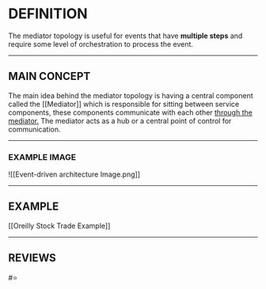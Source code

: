 # DEFINITION
The mediator topology is useful for events that have **multiple steps** and require some level of orchestration to process the event.

---
## MAIN CONCEPT
The main idea behind the mediator topology is having a central component called the [[Mediator]] which is responsible for sitting between service components, these components communicate with each other <u>through the mediator.</u> The mediator acts as a hub or a central point of control for communication.

---
### EXAMPLE IMAGE
![[Event-driven architecture Image.png]]

---
## EXAMPLE
[[Oreilly Stock Trade Example]]

---
## REVIEWS
#⭐ 